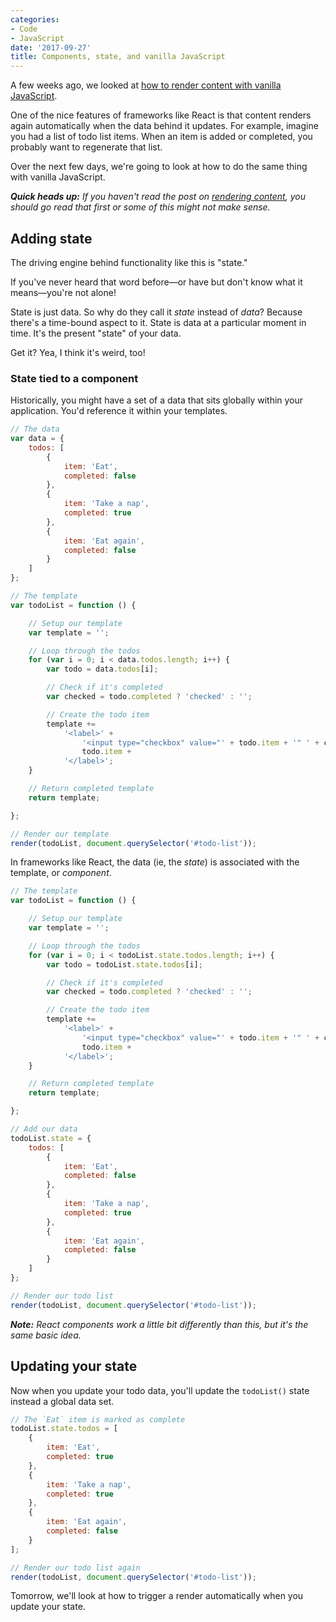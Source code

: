 ```yaml
---
categories:
- Code
- JavaScript
date: '2017-09-27'
title: Components, state, and vanilla JavaScript
---
```


A few weeks ago, we looked at [how to render content with vanilla JavaScript](/rendering-dynamic-and-conditional-templates-with-vanilla-javascript/).

One of the nice features of frameworks like React is that content renders again automatically when the data behind it updates. For example, imagine you had a list of todo list items. When an item is added or completed, you probably want to regenerate that list.

Over the next few days, we're going to look at how to do the same thing with vanilla JavaScript.

*__Quick heads up:__ If you haven't read the post on [rendering content](/rendering-dynamic-and-conditional-templates-with-vanilla-javascript/), you should go read that first or some of this might not make sense.*

## Adding state

The driving engine behind functionality like this is "state."

If you've never heard that word before&mdash;or have but don't know what it means&mdash;you're not alone!

State is just data. So why do they call it *state* instead of *data*? Because there's a time-bound aspect to it. State is data at a particular moment in time. It's the present "state" of your data.

Get it? Yea, I think it's weird, too!

### State tied to a component

Historically, you might have a set of a data that sits globally within your application. You'd reference it within your templates.

```js
// The data
var data = {
	todos: [
		{
			item: 'Eat',
			completed: false
		},
		{
			item: 'Take a nap',
			completed: true
		},
		{
			item: 'Eat again',
			completed: false
		}
	]
};

// The template
var todoList = function () {

	// Setup our template
	var template = '';

	// Loop through the todos
	for (var i = 0; i < data.todos.length; i++) {
		var todo = data.todos[i];

		// Check if it's completed
		var checked = todo.completed ? 'checked' : '';

		// Create the todo item
		template +=
			'<label>' +
				'<input type="checkbox" value="' + todo.item + '" ' + checked + '>' +
				todo.item +
			'</label>';
	}

	// Return completed template
	return template;

};

// Render our template
render(todoList, document.querySelector('#todo-list'));
```

In frameworks like React, the data (ie, the *state*) is associated with the template, or *component*.

```js
// The template
var todoList = function () {

	// Setup our template
	var template = '';

	// Loop through the todos
	for (var i = 0; i < todoList.state.todos.length; i++) {
		var todo = todoList.state.todos[i];

		// Check if it's completed
		var checked = todo.completed ? 'checked' : '';

		// Create the todo item
		template +=
			'<label>' +
				'<input type="checkbox" value="' + todo.item + '" ' + checked + '>' +
				todo.item +
			'</label>';
	}

	// Return completed template
	return template;

};

// Add our data
todoList.state = {
	todos: [
		{
			item: 'Eat',
			completed: false
		},
		{
			item: 'Take a nap',
			completed: true
		},
		{
			item: 'Eat again',
			completed: false
		}
	]
};

// Render our todo list
render(todoList, document.querySelector('#todo-list'));
```

*__Note:__ React components work a little bit differently than this, but it's the same basic idea.*

## Updating your state

Now when you update your todo data, you'll update the `todoList()` state instead a global data set.

```js
// The `Eat` item is marked as complete
todoList.state.todos = [
	{
		item: 'Eat',
		completed: true
	},
	{
		item: 'Take a nap',
		completed: true
	},
	{
		item: 'Eat again',
		completed: false
	}
];

// Render our todo list again
render(todoList, document.querySelector('#todo-list'));
```

Tomorrow, we'll look at how to trigger a render automatically when you update your state.